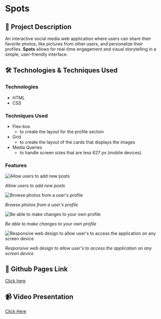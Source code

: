 # Spots

## 📖 Project Description

An interactive social media web application where users can share their favorite photos, like pictures from other users, and personalize their profiles. **Spots** allows for real-time engagement and visual storytelling in a simple, user-friendly interface.

## 🛠️ Technologies & Techniques Used

### Technologies

- HTML
- CSS

### Techniques Used

- Flex-box
  - to create the layout for the profile section
- Grid
  - to create the layout of the cards that displays the images
- Media Queries
  - to handle screen sizes that are less 627 px (mobile devices)

### Features

![Allow users to add new posts](./images/demo/create-posts.gif)

_Allow users to add new posts_

![Browse photos from a user's profile](./images/demo/view-posts.gif)

_Browse photos from a user's profile_

![Be able to make changes to your own profile](./images/demo/edit-profile.gif)

_Be able to make changes to your own profile_

![Responsive web design to allow user's to access the application on any screen device](./images/demo/responsive-layout.gif)

_Responsive web design to allow user's to access the application on any screen device_

## 🔗 Github Pages Link

[Click here](https://akshayk423.github.io/se_project_spots/)

## 📹 Video Presentation

[Click Here](https://youtu.be/TA4MdDVwRIQ)
